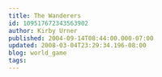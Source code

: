 ```yaml
---
title: The Wanderers
id: 109517672343563902
author: Kirby Urner
published: 2004-09-14T08:44:00.000-07:00
updated: 2008-03-04T23:29:34.196-08:00
blog: world_game
tags: 
---
```


